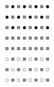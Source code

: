                🟩 ⚫ 🟩 ⚫ 🟩 ⚫ 🟩 ⚫  

               ⚫ 🟩 ⚫ 🟩 ⚫ 🟩 ⚫ 🟩 

               🟩 ⚫ 🟩 ⚫ 🟩 ⚫ 🟩 ⚫ 

               🟩 🟩 🟩 🟩 🟩 🟩 🟩 🟩 

               🟩 🟩 🟩 🟩 🟩 🟩 🟩 🟩 

               ⚪ 🟩 ⚪ 🟩 ⚪ 🟩 ⚪ 🟩 

               🟩 ⚪ 🟩 ⚪ 🟩 ⚪ 🟩 ⚪ 

               ⚪ 🟩 ⚪ 🟩 ⚪ 🟩 ⚪ 🟩 
